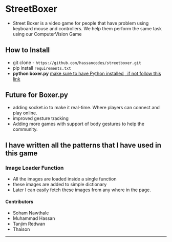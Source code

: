 # StreetBoxer 
- Street Boxer is a video game for people that have problem using keyboard mouse and controllers. We help them perform the same task using our ComputerVision Game

## How to Install
- git clone - `https://github.com/hassancodes/streetboxer.git`
- pip install `requirements.txt`
- **python boxer.py** [make sure to have Python installed , if not follow this link](https://www.python.org/downloads/)

## Future for Boxer.py
- adding socket.io to make it real-time. Where players can connect and play online.
- improved gesture tracking
- Adding more games with support of body gestures to help the community.


## I have written all the patterns that I have used in this game

### Image Loader Function

- All the images are loaded inside a single function
- these images are added to simple dictionary 
- Later I can easily fetch these images from any where in the page.


#### Contributors
- Soham Nawthale
- Muhammad Hassan
- Tanjim Redwan
- Thaison

--------------------------------------------------------

  
